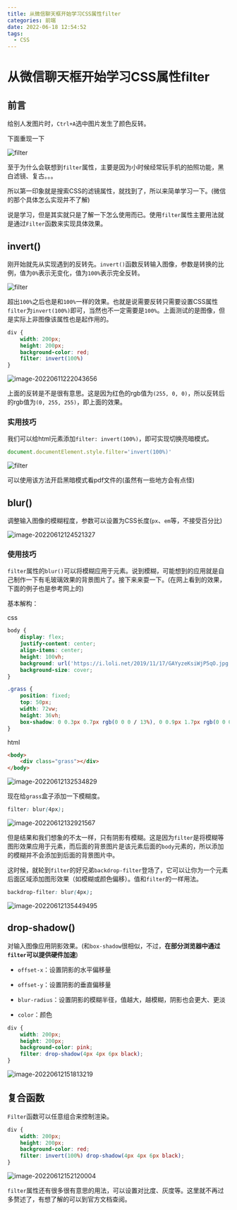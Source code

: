 ```yaml
---
title: 从微信聊天框开始学习CSS属性filter
categories: 前端
date: 2022-06-18 12:54:52
tags:
  - CSS
---
```


# 从微信聊天框开始学习CSS属性filter

## 前言

给别人发图片时，`Ctrl+A`选中图片发生了颜色反转。

下面重现一下

![filter](https://raw.githubusercontent.com/13535944743/CLZ_img/master/images/202206181254212.gif)



至于为什么会联想到`filter`属性，主要是因为小时候经常玩手机的拍照功能，黑白滤镜、复古。。。

所以第一印象就是搜索CSS的滤镜属性，就找到了，所以来简单学习一下。(微信的那个具体怎么实现并不了解)



说是学习，但是其实就只是了解一下怎么使用而已。使用`filter`属性主要用法就是通过`Filter`函数来实现具体效果。



## invert()

刚开始就先从实现遇到的反转先。`invert()`函数反转输入图像，参数是转换的比例，值为`0%`表示无变化，值为`100%`表示完全反转。

![filter](https://raw.githubusercontent.com/13535944743/CLZ_img/master/images/202206112214442.gif)



超出`100%`之后也是和`100%`一样的效果。也就是说需要反转只需要设置CSS属性`filter`为`invert(100%)`即可，当然也不一定需要是`100%`。上面测试的是图像，但是实际上非图像该属性也是起作用的。

```css
div {
    width: 200px;
    height: 200px;
    background-color: red;
    filter: invert(100%)
}
```

![image-20220611222043656](https://raw.githubusercontent.com/13535944743/CLZ_img/master/images/202206181254224.png)



上面的反转是不是很有意思。这是因为红色的rgb值为`(255, 0, 0)`，所以反转后的rgb值为`(0, 255, 255)`，即上面的效果。



### 实用技巧

我们可以给html元素添加`filter: invert(100%)`，即可实现切换亮暗模式。

```js
document.documentElement.style.filter='invert(100%)'
```



![filter](https://raw.githubusercontent.com/13535944743/CLZ_img/master/images/202206112232412.gif)

可以使用该方法开启黑暗模式看pdf文件的(虽然有一些地方会有点怪)



## blur()

调整输入图像的模糊程度，参数可以设置为CSS长度(`px`、`em`等，不接受百分比)

![image-20220612124521327](https://raw.githubusercontent.com/13535944743/CLZ_img/master/images/202206121245538.png)



### 使用技巧

`filter`属性的`blur()`可以将模糊应用于元素。说到模糊，可能想到的应用就是自己制作一下有毛玻璃效果的背景图片了。接下来来耍一下。(在网上看到的效果，下面的例子也是参考网上的)

基本解构：

css

```css
body {
    display: flex;
    justify-content: center;
    align-items: center;
    height: 100vh;
    background: url('https://i.loli.net/2019/11/17/GAYyzeKsiWjP5qO.jpg') no-repeat;
    background-size: cover;
}

.grass {
    position: fixed;
    top: 50px;
    width: 72vw;
    height: 36vh;
    box-shadow: 0 0.3px 0.7px rgb(0 0 0 / 13%), 0 0.9px 1.7px rgb(0 0 0 / 18%), 0 1.8px 3.5px rgb(0 0 0 / 22%), 0 3.7px 7.3px rgb(0 0 0 / 28%), 0 10px 20px rgb(0 0 0 / 40%);
}
```



html

```html
<body>
    <div class="grass"></div>
</body>
```

![image-20220612132534829](https://raw.githubusercontent.com/13535944743/CLZ_img/master/images/202206181254567.png)



现在给`grass`盒子添加一下模糊度。

```css
filter: blur(4px);
```

![image-20220612132921567](https://raw.githubusercontent.com/13535944743/CLZ_img/master/images/202206121329390.png)

但是结果和我们想象的不太一样，只有阴影有模糊。这是因为`filter`是将模糊等图形效果应用于元素，而后面的背景图片是该元素后面的`body`元素的，所以添加的模糊并不会添加到后面的背景图片中。



这时候，就轮到`filter`的好兄弟`backdrop-filter`登场了，它可以让你为一个元素后面区域添加图形效果（如模糊或颜色偏移）。值和`filter`的一样用法。

```css
backdrop-filter: blur(4px);
```

![image-20220612135449495](https://raw.githubusercontent.com/13535944743/CLZ_img/master/images/202206121354290.png)



## drop-shadow()

对输入图像应用阴影效果。(和`box-shadow`很相似，不过，**在部分浏览器中通过`filter`可以提供硬件加速**)

* `offset-x`：设置阴影的水平偏移量
* `offset-y`：设置阴影的垂直偏移量

* `blur-radius`：设置阴影的模糊半径，值越大，越模糊，阴影也会更大、更淡
* `color`：颜色



```css
div {
    width: 200px;
    height: 200px;
    background-color: pink;
    filter: drop-shadow(4px 4px 6px black);
}
```

![image-20220612151813219](https://p3-juejin.byteimg.com/tos-cn-i-k3u1fbpfcp/3138398e857f479ab5d807ee4564c5dc~tplv-k3u1fbpfcp-zoom-1.image)



## 复合函数

`Filter`函数可以任意组合来控制渲染。

```css
div {
    width: 200px;
    height: 200px;
    background-color: red;
    filter: invert(100%) drop-shadow(4px 4px 6px black);
}
```

![image-20220612152120004](https://p3-juejin.byteimg.com/tos-cn-i-k3u1fbpfcp/17a75ac95979471fa383b1d4bb1deaf3~tplv-k3u1fbpfcp-zoom-1.image)



`filter`属性还有很多很有意思的用法，可以设置对比度、灰度等。这里就不再过多赘述了，有想了解的可以到官方文档查阅。
